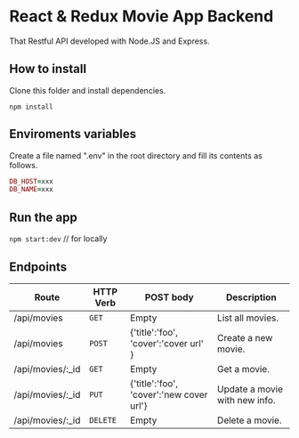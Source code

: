 # React & Redux Movie App Backend
That Restful API developed with Node.JS and Express.

## How to install
Clone this folder and install dependencies.

`npm install`

## Enviroments variables
Create a file named ".env" in the root directory and fill its contents as follows.

```ruby
DB_HOST=xxx
DB_NAME=xxx
```

## Run the app
`npm start:dev` // for locally

## Endpoints

| Route | HTTP Verb	 | POST body	 | Description	 |
| --- | --- | --- | --- |
| /api/movies | `GET` | Empty | List all movies. |
| /api/movies | `POST` | {'title':'foo', 'cover':'cover url' } | Create a new movie. |
| /api/movies/:_id | `GET` | Empty | Get a movie. |
| /api/movies/:_id | `PUT` | {'title':'foo', 'cover':'new cover url'} | Update a movie with new info. |
| /api/movies/:_id | `DELETE` | Empty | Delete a movie. |

